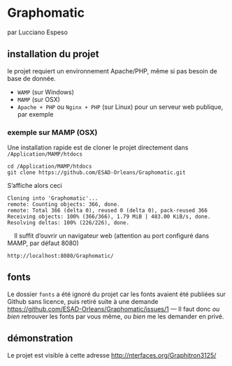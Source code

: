 # Graphomatic
par Lucciano Espeso

## installation du projet

le projet requiert un environnement Apache/PHP, même si pas besoin de base de donnée.

- `WAMP` (sur Windows)
- `MAMP` (sur OSX)
- `Apache + PHP` ou `Nginx + PHP` (sur Linux) pour un serveur web publique, par exemple

### exemple sur MAMP (OSX)

Une installation rapide est de cloner le projet directement dans `/Application/MAMP/htdocs`
	
	cd /Application/MAMP/htdocs
	git clone https://github.com/ESAD-Orleans/Graphomatic.git


S’affiche alors ceci 

	Cloning into 'Graphomatic'...
	remote: Counting objects: 366, done.
	remote: Total 366 (delta 0), reused 0 (delta 0), pack-reused 366
	Receiving objects: 100% (366/366), 1.79 MiB | 483.00 KiB/s, done.
	Resolving deltas: 100% (226/226), done.
  
  
Il suffit d’ouvrir un navigateur web (attention au port configuré dans MAMP, par défaut 8080)

	http://localhost:8080/Graphomatic/
	
## fonts

Le dossier `fonts` a été ignoré du projet car les fonts avaient été publiées sur Github sans licence, puis retiré suite à une demande https://github.com/ESAD-Orleans/Graphomatic/issues/1 —
Il faut donc *ou bien* retrouver les fonts par vous même, *ou bien* me les demander en privé.

## démonstration

Le projet est visible à cette adresse
http://nterfaces.org/Graphitron3125/

